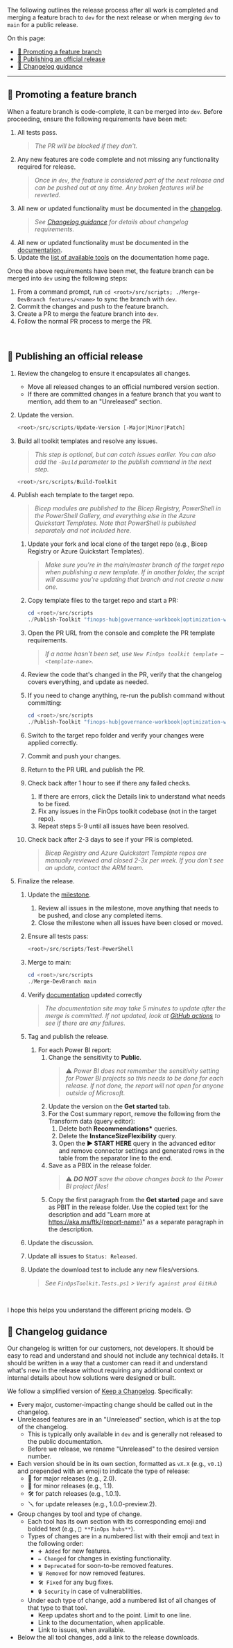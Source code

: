 <!-- markdownlint-disable MD041 -->

The following outlines the release process after all work is completed and merging a feature brach to `dev` for the next release or when merging `dev` to `main` for a public release.

On this page:

- [🌿 Promoting a feature branch](#-promoting-a-feature-branch)
- [🚀 Publishing an official release](#-publishing-an-official-release)
- [📜 Changelog guidance](#-changelog-guidance)

---

## 🌿 Promoting a feature branch

When a feature branch is code-complete, it can be merged into `dev`. Before proceeding, ensure the following requirements have been met:

1. All tests pass.
   > _The PR will be blocked if they don't._
2. Any new features are code complete and not missing any functionality required for release.
   > _Once in `dev`, the feature is considered part of the next release and can be pushed out at any time. Any broken features will be reverted._
3. All new or updated functionality must be documented in the [changelog](https://github.com/microsoft/finops-toolkit/blob/dev/docs/changelog.md).
   > _See [Changelog guidance](#-changelog-guidance) for details about changelog requirements._
4. All new or updated functionality must be documented in the [documentation](https://github.com/microsoft/finops-toolkit/blob/dev/docs).
5. Update the [list of available tools](https://github.com/microsoft/finops-toolkit/tree/dev/docs#-available-tools) on the documentation home page.

Once the above requirements have been met, the feature branch can be merged into `dev` using the following steps:

1. From a command prompt, run `cd <root>/src/scripts; ./Merge-DevBranch features/<name>` to sync the branch with `dev`.
2. Commit the changes and push to the feature branch.
3. Create a PR to merge the feature branch into `dev`.
4. Follow the normal PR process to merge the PR.

<br>

## 🚀 Publishing an official release

1. Review the changelog to ensure it encapsulates all changes.
   - Move all released changes to an official numbered version section.
   - If there are committed changes in a feature branch that you want to mention, add them to an "Unreleased" section.
2. Update the version.

   ```powershell
   <root>/src/scripts/Update-Version [-Major|Minor|Patch]
   ```

3. Build all toolkit templates and resolve any issues.

   > _This step is optional, but can catch issues earlier. You can also add the `-Build` parameter to the publish command in the next step._

   ```powershell
   <root>/src/scripts/Build-Toolkit
   ```

4. Publish each template to the target repo.

   > _Bicep modules are published to the Bicep Registry, PowerShell in the PowerShell Gallery, and everything else in the Azure Quickstart Templates. Note that PowerShell is published separately and not included here._

   1. Update your fork and local clone of the target repo (e.g., Bicep Registry or Azure Quickstart Templates).
      > _Make sure you're in the main/master branch of the target repo when publishing a new template. If in another folder, the script will assume you're updating that branch and not create a new one._
   2. Copy template files to the target repo and start a PR:

      ```powershell
      cd <root>/src/scripts
      ./Publish-Toolkit "finops-hub|governance-workbook|optimization-workbook" -Commit
      ```

   3. Open the PR URL from the console and complete the PR template requirements.
      > _If a name hasn't been set, use `New FinOps toolkit template – <template-name>`._
   4. Review the code that's changed in the PR, verify that the changelog covers everything, and update as needed.
   5. If you need to change anything, re-run the publish command without committing:

      ```powershell
      cd <root>/src/scripts
      ./Publish-Toolkit "finops-hub|governance-workbook|optimization-workbook" -Build
      ```

   6. Switch to the target repo folder and verify your changes were applied correctly.
   7. Commit and push your changes.
   8. Return to the PR URL and publish the PR.
   9. Check back after 1 hour to see if there any failed checks.
      1. If there are errors, click the Details link to understand what needs to be fixed.
      2. Fix any issues in the FinOps toolkit codebase (not in the target repo).
      3. Repeat steps 5-9 until all issues have been resolved.
   10. Check back after 2-3 days to see if your PR is completed.
       > _Bicep Registry and Azure Quickstart Template repos are manually reviewed and closed 2-3x per week. If you don't see an update, contact the ARM team._

5. Finalize the release.

   1. Update the [milestone](https://github.com/microsoft/finops-toolkit/milestones).

      1. Review all issues in the milestone, move anything that needs to be pushed, and close any completed items.
      2. Close the milestone when all issues have been closed or moved.

   2. Ensure all tests pass:

      ```powershell
      <root>/src/scripts/Test-PowerShell
      ```

   3. Merge to main:

      ```powershell
      cd <root>/src/scripts
      ./Merge-DevBranch main
      ```

   4. Verify [documentation](https://aka.ms/finops/toolkit) updated correctly

      > _The documentation site may take 5 minutes to update after the merge is committed. If not updated, look at [GitHub actions](https://github.com/microsoft/finops-toolkit/actions/workflows/pages/pages-build-deployment) to see if there are any failures._

   5. Tag and publish the release.
      1. For each Power BI report:
         1. Change the sensitivity to **Public**.
            > ⚠️ _Power BI does not remember the sensitivity setting for Power BI projects so this needs to be done for each release. If not done, the report will not open for anyone outside of Microsoft._
         2. Update the version on the **Get started** tab.
         3. For the Cost summary report, remove the following from the Transform data (query editor):
            1. Delete both **Recommendations\*** queries.
            2. Delete the **InstanceSizeFlexibility** query.
            3. Open the **▶️ START HERE** query in the advanced editor and remove connector settings and generated rows in the table from the separator line to the end.
         4. Save as a PBIX in the release folder.
            > ⚠️ _**DO NOT** save the above changes back to the Power BI project files!_
         5. Copy the first paragraph from the **Get started** page and save as PBIT in the release folder. Use the copied text for the description and add "Learn more at https://aka.ms/ftk/{report-name}" as a separate paragraph in the description.
   6. Update the discussion.
   7. Update all issues to `Status: Released`.
   8. Update the download test to include any new files/versions.

      > _See `FinOpsToolkit.Tests.ps1` > `Verify against prod GitHub`_

<br>

I hope this helps you understand the different pricing models. 😊

## 📜 Changelog guidance

Our changelog is written for our customers, not developers. It should be easy to read and understand and should not include any technical details. It should be written in a way that a customer can read it and understand what's new in the release without requiring any additional context or internal details about how solutions were designed or built.

We follow a simplified version of [Keep a Changelog](https://keepachangelog.com/en/1.1.0/). Specifically:

- Every major, customer-impacting change should be called out in the changelog.
- Unreleased features are in an "Unreleased" section, which is at the top of the changelog.
  - This is typically only available in `dev` and is generally not released to the public documentation.
  - Before we release, we rename "Unreleased" to the desired version number.
- Each version should be in its own section, formatted as `vX.X` (e.g., `v0.1`) and prepended with an emoji to indicate the type of release:
  - 🚀 for major releases (e.g., 2.0).
  - 🚚 for minor releases (e.g., 1.1).
  - 🛠️ for patch releases (e.g., 1.0.1).
  - 🪛 for update releases (e.g., 1.0.0-preview.2).
- Group changes by tool and type of change.
  - Each tool has its own section with its corresponding emoji and bolded text (e.g., `🏦 **FinOps hubs**`).
  - Types of changes are in a numbered list with their emoji and text in the following order:
    - `➕ Added` for new features.
    - `✏️ Changed` for changes in existing functionality.
    - `✖️ Deprecated` for soon-to-be removed features.
    - `🗑️ Removed` for now removed features.
    - `🛠️ Fixed` for any bug fixes.
    - `🔒 Security` in case of vulnerabilities.
  - Under each type of change, add a numbered list of all changes of that type to that tool.
    - Keep updates short and to the point. Limit to one line.
    - Link to the documentation, when applicable.
    - Link to issues, when available.
- Below the all tool changes, add a link to the release downloads.

<br>

